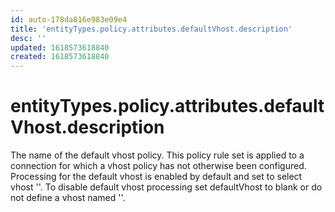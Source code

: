 ```yaml
---
id: auto-178da816e983e09e4
title: 'entityTypes.policy.attributes.defaultVhost.description'
desc: ''
updated: 1618573618840
created: 1618573618840
---
```

# entityTypes.policy.attributes.defaultVhost.description

The name of the default vhost policy. This policy rule set is applied to a connection for which a vhost policy has not otherwise been configured. Processing for the default vhost is enabled by default and set to select vhost &#39;&#39;. To disable default vhost processing set defaultVhost to blank or do not define a vhost named &#39;&#39;.